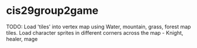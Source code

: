 # cis29group2game
TODO: 
Load 'tiles' into vertex map using Water, mountain, grass, forest map tiles.
Load character sprites in different corners across the map - Knight, healer, mage

